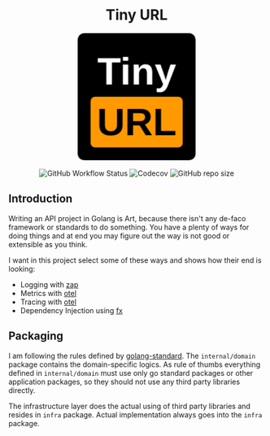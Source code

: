 <h1 align="center"> Tiny URL </h1>

<p align="center">
<img src="./.github/assets/logo.png" height="250px">
</p>

<p align="center">
    <img alt="GitHub Workflow Status" src="https://img.shields.io/github/actions/workflow/status/1995parham-teaching/tinyurl/test.yaml?logo=github&style=for-the-badge">
    <img alt="Codecov" src="https://img.shields.io/codecov/c/github/1995parham-teaching/tinyurl?logo=codecov&style=for-the-badge">
    <img alt="GitHub repo size" src="https://img.shields.io/github/repo-size/1995parham-teaching/tinyurl?logo=github&style=for-the-badge">
 </p>

## Introduction

Writing an API project in Golang is Art, because there isn't any de-faco framework or standards to do something.
You have a plenty of ways for doing things and at end you may figure out the way is not good or extensible as you think.

I want in this project select some of these ways and shows how their end is looking:

- Logging with [zap](https://github.com/uber-go/zap)
- Metrics with [otel](https://github.com/open-telemetry/opentelemetry-go)
- Tracing with [otel](https://github.com/open-telemetry/opentelemetry-go)
- Dependency Injection using [fx](https://github.com/uber-go/fx)

## Packaging

I am following the rules defined by [golang-standard](https://github.com/golang-standards/project-layout).
The `internal/domain` package contains the domain-specific logics. As rule of thumbs everything defined in
`internal/domain` must use only go standard packages or other application packages, so they should not use any third party
libraries directly.

The infrastructure layer does the actual using of third party libraries and resides in `infra` package.
Actual implementation always goes into the `infra` package.
